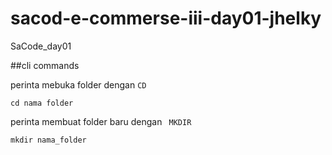 # sacod-e-commerse-iii-day01-jhelky
SaCode_day01

##cli commands

perinta mebuka folder dengan ``CD``
```
cd nama folder
```


perinta membuat folder baru dengan `` MKDIR``

```
mkdir nama_folder
